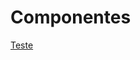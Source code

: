 # Componentes



<a href="http://192.168.0.13:5500/carousel-tipos/carousel-modelo__1/assets/teste/teste.html">Teste</a>
